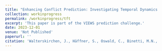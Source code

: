 ```yaml
---
title: "Enhancing Conflict Prediction: Investigating Temporal Dynamics and Spatial Dependencies through Deep Learning and Transformer-Based Architectures"
collection: workinprogress
permalink: /workinprogress/tft
excerpt: 'This paper is part of the VIEWS prediction challenge.'
date: 2023-12-01
venue: 'Not Published'
paperurl: ''
citation: 'Walterskirchen, J., Häffner, S., Oswald, C., Binetti, M.N., Dworschak, C. (in progress). Enhancing Conflict Prediction: Investigating Temporal Dynamics and Spatial Dependencies through Deep Learning and Transformer-Based Architectures'
---
```

